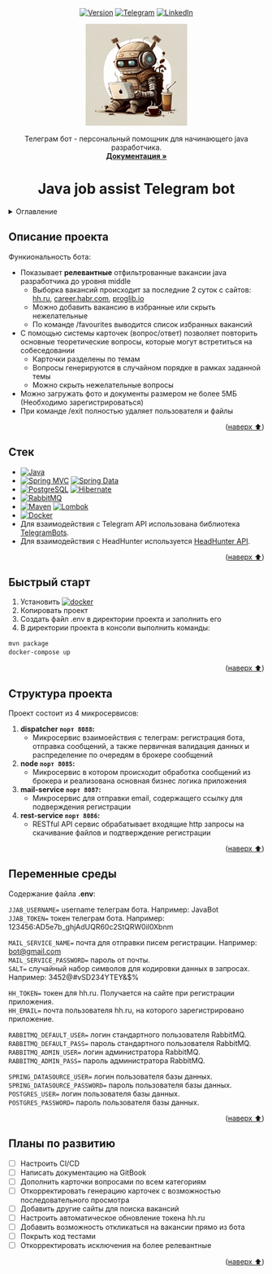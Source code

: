 
<a name="readme-top"></a>

<div align="center">

[![Version][version-shield]][version-url]
[![Telegram][telegram-shield]][telegram-url]
[![LinkedIn][linkedin-shield]][linkedin-url]

<!-- PROJECT LOGO -->
  <a href="https://github.com/RomanBatrakov/java-job-assist-telegram-bot">
    <img src="files/img/bot%20logo.png" alt="Logo" width="200" height="200">
  </a>

  <p align="center">
    Телеграм бот - персональный помощник для начинающего java разработчика.
    <br />
    <a href="files/javadoc/index.html"><strong>Документация »</strong></a>
  </p>

# Java job assist Telegram bot

</div>

<!-- TABLE OF CONTENTS -->
<details>
  <summary>Оглавление</summary>
  <ol>
    <li><a href="#Описание-проекта">Описание проекта</a> </li>
    <li><a href="#Стек">Стек</a></li>
    <li><a href="#Быстрый-старт">Быстрый старт</a></li>
    <li><a href="#Структура-проекта">Структура проекта</a></li>
    <li><a href="#Переменные-среды">Переменные среды</a></li>
    <li><a href="#Планы-по-развитию">Планы по развитию</a></li>
  </ol>
</details>

## Описание проекта

Функиональность бота:
- Показывает **релевантные** отфильтрованные вакансии java разработчика до уровня middle
  - Выборка вакансий происходит за последние 2 суток c сайтов: [hh.ru][hh-url], [career.habr.com][habr-url], [proglib.io][proglib-url]
  - Можно добавить вакансию в избранные или скрыть нежелательные
  - По команде /favourites выводится список избранных вакансий
- С помощью системы карточек (вопрос/ответ) позволяет повторить основные теоретические вопросы, которые могут встретиться на собеседовании
  - Карточки разделены по темам
  - Вопросы генерируются в случайном порядке в рамках заданной темы
  - Можно скрыть нежелательные вопросы
- Можно загружать фото и документы размером не более 5МБ (Необходимо зарегистрироваться)
- При команде /exit полностью удаляет пользователя и файлы

<p align="right">(<a href="#readme-top">наверх ⬆️</a>)</p>

## Стек

- [![Java][Java]][Java-url] 
- [![Spring MVC][Spring MVC]][Spring MVC-url] [![Spring Data][Spring Data]][Spring Data-url]
- [![PostgreSQL][PostgreSQL]][PostgreSQL-url] [![Hibernate][Hibernate]][Hibernate-url]
- [![RabbitMQ][RabbitMQ]][RabbitMQ-url]
- [![Maven][Maven]][Maven-url] [![Lombok][Lombok]][Lombok-url]
- [![Docker][Docker]][Docker-url]
- Для взаимодействия с Telegram API использована библиотека [TelegramBots](https://github.com/rubenlagus/TelegramBots).
- Для взаимодействия с HeadHunter используется [HeadHunter API](https://github.com/hhru/api).

<p align="right">(<a href="#readme-top">наверх ⬆️</a>)</p>

## Быстрый старт

1. Установить  [![docker]][docker-url]
2. Копировать проект 
3. Создать файл .env в директории проекта и заполнить его
4. В директории проекта в консоли выполнить команды:
  ```sh
  mvn package 
  docker-compose up
  ```

<p align="right">(<a href="#readme-top">наверх ⬆️</a>)</p>

## Структура проекта

Проект состоит из 4 микросервисов:
1. **dispatcher `порт 8088`:**
   - Микросервис взаимоействия с телеграм: регистрация бота, отправка сообщений, а также первичная валидация данных и распределение по очередям в брокере сообщений
2. **node `порт 8085`:**
   - Микросервис в котором происходит обработка сообщений из брокера и реализована основная бизнес логика приложения
3. **mail-service `порт 8087`:**
   - Микросервис для отправки email, содержащего ссылку для подверждения регистрации
4. **rest-service `порт 8086`:**
   - RESTful API сервис обрабатывает входящие http запросы на скачивание файлов и подтверждение регистрации  
<p align="right">(<a href="#readme-top">наверх ⬆️</a>)</p>

## Переменные среды

Содержание файла **.env**:

`JJAB_USERNAME=` username телеграм бота. Например: JavaBot  
`JJAB_TOKEN=` токен телеграм бота. Например: 123456:AD5e7b_ghjAdUQR60c2StQRW0il0Xbnm    

`MAIL_SERVICE_NAME=` почта для отправки писем регистрации. Например: bot@gmail.com  
`MAIL_SERVICE_PASSWORD=` пароль от почты.  
`SALT=` случайный набор символов для кодировки данных в запросах. Например: 3452@#vSD234YTEY&$%  

`HH_TOKEN=` токен для hh.ru. Получается на сайте при регистрации приложения.   
`HH_EMAIL=` почта пользователя hh.ru, на которого зарегистрировано приложение.  

`RABBITMQ_DEFAULT_USER=` логин стандартного пользователя RabbitMQ.  
`RABBITMQ_DEFAULT_PASS=` пароль стандартного пользователя RabbitMQ.  
`RABBITMQ_ADMIN_USER=` логин администратора RabbitMQ.  
`RABBITMQ_ADMIN_PASS=` пароль администратора RabbitMQ.  

`SPRING_DATASOURCE_USER=` логин пользователя базы данных.    
`SPRING_DATASOURCE_PASSWORD=` пароль пользователя базы данных.  
`POSTGRES_USER=` логин пользователя базы данных.  
`POSTGRES_PASSWORD=` пароль пользователя базы данных.  

<p align="right">(<a href="#readme-top">наверх ⬆️</a>)</p>

## Планы по развитию

- [ ] Настроить CI/CD
- [ ] Написать документацию на GitBook
- [ ] Дополнить карточки вопросами по всем категориям
- [ ] Откорректировать генерацию карточек с возможностью последовательного просмотра
- [ ] Добавить другие сайты для поиска вакансий
- [ ] Настроить автоматическое обновление токена hh.ru
- [ ] Добавить возможность откликаться на вакансии прямо из бота
- [ ] Покрыть код тестами
- [ ] Откорректировать исключения на более релевантные

<p align="right">(<a href="#readme-top">наверх ⬆️</a>)</p>

<!-- MARKDOWN LINKS & IMAGES -->
[version-shield]: https://img.shields.io/badge/VERSION-1.0-yellow?style=for-the-badge
[version-url]: https://github.com/RomanBatrakov/java-job-assist-telegram-bot/releases
[telegram-shield]: https://img.shields.io/badge/telegram%20bot-26A5E4?style=for-the-badge&logo=telegram&logoColor=white
[telegram-url]: https://t.me/JavaJobAssistBot
[linkedin-shield]: https://img.shields.io/badge/-LinkedIn-black.svg?style=for-the-badge&logo=linkedin&colorB=555
[linkedin-url]: https://www.linkedin.com/in/romanbatrakovjd/
[hh-url]: https://hh.ru/
[habr-url]: https://career.habr.com/
[proglib-url]: https://proglib.io/vacancies/all

[Java]: https://img.shields.io/badge/java%2017-orange?style=for-the-badge&logoColor=white
[Java-url]: https://www.java.com/ru/
[Spring MVC]: https://img.shields.io/badge/Spring%20MVC-6DB33F?style=for-the-badge&logo=spring&logoColor=white
[Spring MVC-url]: https://spring.io/projects/spring-boot
[Spring Data]: https://img.shields.io/badge/Spring%20Data-green?style=for-the-badge&logo=spring&logoColor=white
[Spring Data-url]: https://spring.io/projects/spring-data-jpa
[PostgreSQL]: https://img.shields.io/badge/Postgresql-4169E1?style=for-the-badge&logo=postgresql&logoColor=white
[PostgreSQL-url]: https://www.postgresql.org/
[Hibernate]: https://img.shields.io/badge/Hibernate-59666C?style=for-the-badge&logo=hibernate&logoColor=white
[Hibernate-url]: https://hibernate.org/
[RabbitMQ]: https://img.shields.io/badge/Rabbitmq-FF6600?style=for-the-badge&logo=rabbitmq&logoColor=white
[RabbitMQ-url]: https://www.rabbitmq.com/
[Maven]: https://img.shields.io/badge/Maven-C71A36?style=for-the-badge&logo=apachemaven&logoColor=white
[Maven-url]: https://maven.apache.org/
[Lombok]: https://img.shields.io/badge/Lombok-eb839d?style=for-the-badge&logoColor=white
[Lombok-url]: https://projectlombok.org/
[Docker]: https://img.shields.io/badge/Docker-2496ED?style=for-the-badge&logo=docker&logoColor=white
[Docker-url]: https://www.docker.com/
